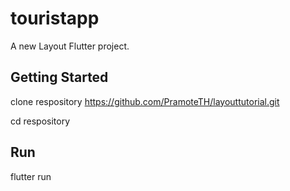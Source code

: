 # touristapp

A new Layout Flutter project.

## Getting Started

  clone respository https://github.com/PramoteTH/layouttutorial.git
 
 cd respository

## Run
  flutter run
